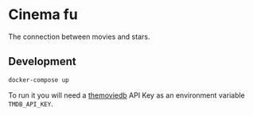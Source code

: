 # Cinema fu

The connection between movies and stars.

## Development

```bash
docker-compose up
```

To run it you will need a [themoviedb](https://www.themoviedb.org/) API Key as an environment variable `TMDB_API_KEY`.
